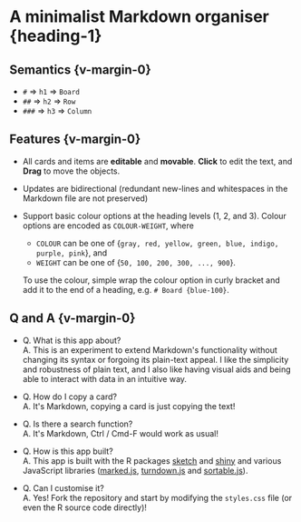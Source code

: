 # A minimalist Markdown organiser {heading-1}

## Semantics {v-margin-0}
*   `#` => `h1` => `Board`
*   `##` => `h2` => `Row`
*   `###` => `h3` => `Column`

## Features {v-margin-0}
*   All cards and items are **editable** and **movable**. **Click** to edit the text, and **Drag** to move the objects.
*   Updates are bidirectional (redundant new-lines and whitespaces in the Markdown file are not preserved)
*   Support basic colour options at the heading levels (1, 2, and 3). Colour options are encoded as `COLOUR-WEIGHT`, where 
    - `COLOUR` can be one of {`gray, red, yellow, green, blue, indigo, purple, pink`}, and 
    - `WEIGHT` can be one of {`50, 100, 200, 300, ..., 900`}. 
    
    To use the colour, simple wrap the colour option in curly bracket and add it to the end of a heading, e.g. `# Board {blue-100}`.

## Q and A {v-margin-0}
*   Q. What is this app about?  
    A. This is an experiment to extend Markdown's functionality without changing its syntax or forgoing its plain-text appeal. I like the simplicity and robustness of plain text, and I also like having visual aids and being able to interact with data in an intuitive way. 
    
*   Q. How do I copy a card?  
    A. It's Markdown, copying a card is just copying the text!
    
*   Q. Is there a search function?  
    A. It's Markdown, Ctrl / Cmd-F would work as usual!

*   Q. How is this app built?  
    A. This app is built with the R packages [sketch](https://github.com/kcf-jackson/sketch/tree/experiment) and  [shiny](https://shiny.rstudio.com/) and various JavaScript libraries  ([marked.js](https://marked.js.org/), [turndown.js](https://github.com/domchristie/turndown) and [sortable.js](https://sortablejs.github.io/Sortable/)). 

*   Q. Can I customise it?  
    A. Yes! Fork the repository and start by modifying the `styles.css` file (or even the R source code directly)!
